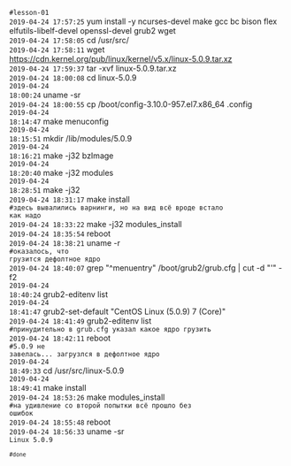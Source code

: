 <code>#lesson-01</code>
<br><code>2019-04-24 17:57:25</code>&nbsp;yum install -y ncurses-devel make gcc bc bison flex elfutils-libelf-devel openssl-devel grub2 wget
<br><code>2019-04-24 17:58:05</code>&nbsp;cd /usr/src/
<br><code>2019-04-24 17:58:11</code>&nbsp;wget https://cdn.kernel.org/pub/linux/kernel/v5.x/linux-5.0.9.tar.xz
<br><code>2019-04-24 17:59:37</code>&nbsp;tar -xvf linux-5.0.9.tar.xz 
<br><code>2019-04-24 18:00:08</code>&nbsp;cd linux-5.0.9
<br><code>2019-04-24 18:00:24</code>&nbsp;uname -sr
<br><code>2019-04-24 18:00:55</code>&nbsp;cp /boot/config-3.10.0-957.el7.x86_64 .config
<br><code>2019-04-24 18:14:47</code>&nbsp;make menuconfig
<br><code>2019-04-24 18:15:51</code>&nbsp;mkdir /lib/modules/5.0.9
<br><code>2019-04-24 18:16:21</code>&nbsp;make -j32 bzImage
<br><code>2019-04-24 18:20:40</code>&nbsp;make -j32 modules
<br><code>2019-04-24 18:28:51</code>&nbsp;make -j32
<br><code>2019-04-24 18:31:17</code>&nbsp;make install
<br><code>#здесь вывалились варнинги, но на вид всё вроде встало как надо</code>
<br><code>2019-04-24 18:33:22</code>&nbsp;make -j32 modules_install
<br><code>2019-04-24 18:35:54</code>&nbsp;reboot
<br><code>2019-04-24 18:38:21</code>&nbsp;uname -r 
<br><code>#оказалось, что грузится дефолтное ядро</code>
<br><code>2019-04-24 18:40:07</code>&nbsp;grep "^menuentry" /boot/grub2/grub.cfg | cut -d "'" -f2
<br><code>2019-04-24 18:40:24</code>&nbsp;grub2-editenv list
<br><code>2019-04-24 18:41:47</code>&nbsp;grub2-set-default "CentOS Linux (5.0.9) 7 (Core)"
<br><code>2019-04-24 18:41:49</code>&nbsp;grub2-editenv list
<br><code>#принудительно в grub.cfg указал какое ядро грузить</code>
<br><code>2019-04-24 18:42:11</code>&nbsp;reboot 
<br><code>#5.0.9 не завелась... загрузлся в дефолтное ядро</code>
<br><code>2019-04-24 18:49:33</code>&nbsp;cd /usr/src/linux-5.0.9
<br><code>2019-04-24 18:49:41</code>&nbsp;make install
<br><code>2019-04-24 18:53:26</code>&nbsp;make modules_install
<br><code>#на удивление со второй попытки всё прошло без ошибок</code>
<br><code>2019-04-24 18:55:48</code>&nbsp;reboot 
<br><code>2019-04-24 18:56:33</code>&nbsp;uname -sr
<br><code>Linux 5.0.9
<br><code>#done</code>
